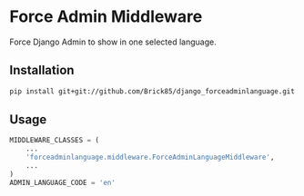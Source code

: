 Force Admin Middleware
=========================

Force Django Admin to show in one selected language.

Installation
------------

```bash
pip install git+git://github.com/Brick85/django_forceadminlanguage.git
```

Usage
-----

```python
MIDDLEWARE_CLASSES = (
    ...
    'forceadminlanguage.middleware.ForceAdminLanguageMiddleware',
    ...
)
ADMIN_LANGUAGE_CODE = 'en'
```
